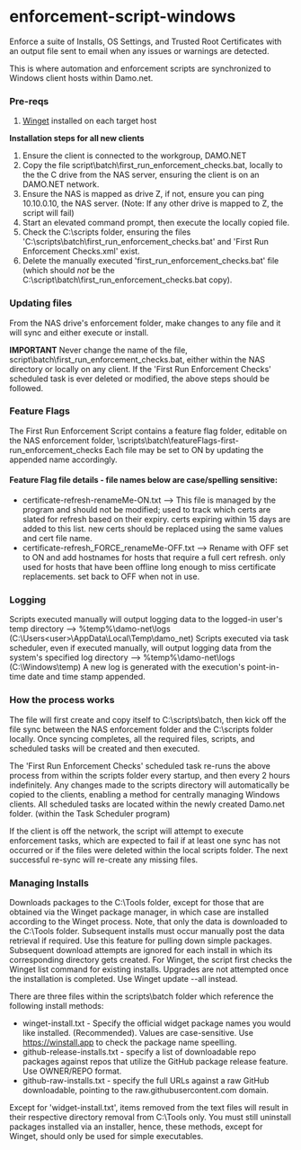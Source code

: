 # enforcement-script-windows
Enforce a suite of Installs, OS Settings, and Trusted Root Certificates with an output file sent to email when any issues or warnings are detected.

This is where automation and enforcement scripts are synchronized to Windows client hosts within Damo.net.

### Pre-reqs
1. [Winget](https://learn.microsoft.com/en-us/windows/package-manager/winget/) installed on each target host

**Installation steps for all new clients**
1. Ensure the client is connected to the workgroup, DAMO.NET
2. Copy the file script\batch\first_run_enforcement_checks.bat, locally to the the C drive from the NAS server, ensuring the client is on an DAMO.NET network.
3. Ensure the NAS is mapped as drive Z, if not, ensure you can ping 10.10.0.10, the NAS server. (Note: If any other drive is mapped to Z, the script will fail)
4. Start an elevated command prompt, then execute the locally copied file.
5. Check the C:\scripts folder, ensuring the files 'C:\scripts\batch\first_run_enforcement_checks.bat' and 'First Run Enforcement Checks.xml' exist.
6. Delete the manually executed 'first_run_enforcement_checks.bat' file (which should *not* be the C:\script\batch\first_run_enforcement_checks.bat copy).

### Updating files
From the NAS drive's enforcement folder, make changes to any file and it will sync and either execute or install.

**IMPORTANT** Never change the name of the file, script\batch\first_run_enforcement_checks.bat, either within the NAS directory or locally on any client. If the 'First Run Enforcement Checks' scheduled task is ever deleted or modified, the above steps should be followed.

### Feature Flags
The First Run Enforcement Script contains a feature flag folder, editable on the NAS enforcement folder, \scripts\batch\featureFlags-first-run_enforcement_checks
Each file may be set to ON by updating the appended name accordingly.

#### Feature Flag file details - file names below are case/spelling sensitive:
* certificate-refresh-renameMe-ON.txt --> This file is managed by the program and should not be modified; used to track which certs are slated for refresh based on their expiry. certs expiring within 15 days are added to this list. new certs should be replaced using the same values and cert file name. 
* certificate-refresh_FORCE_renameMe-OFF.txt --> Rename with OFF set to ON and add hostnames for hosts that require a full cert refresh. only used for hosts that have been offline long enough to miss certificate replacements. set back to OFF when not in use. 

### Logging
Scripts executed manually will output logging data to the logged-in user's temp directory --> %temp%\damo-net\logs (C:\Users\<user>\AppData\Local\Temp\damo_net)
Scripts executed via task scheduler, even if executed manually, will output logging data from the system's specified log directory --> %temp%\damo-net\logs (C:\Windows\temp)
A new log is generated with the execution's point-in-time date and time stamp appended.

### How the process works
The file will first create and copy itself to C:\scripts\batch, then kick off the file sync between the NAS enforcement folder and the C:\scripts folder locally.
Once syncing completes, all the required files, scripts, and scheduled tasks will be created and then executed.

The 'First Run Enforcement Checks' scheduled task re-runs the above process from within the scripts folder every startup, and then every 2 hours indefinitely.
Any changes made to the scripts directory will automatically be copied to the clients, enabling a method for centrally managing Windows clients.
All scheduled tasks are located within the newly created Damo.net folder. (within the Task Scheduler program)

If the client is off the network, the script will attempt to execute enforcement tasks, which are expected to fail if at least one sync has not occurred or if the files were deleted within the local scripts folder. The next successful re-sync will re-create any missing files.

### Managing Installs
Downloads packages to the C:\Tools folder, except for those that are obtained via the Winget package manager, in which case are installed according to the Winget process. Note, that only the data is downloaded to the C:\Tools folder. Subsequent installs must occur manually post the data retrieval if required. Use this feature for pulling down simple packages. Subsequent download attempts are ignored for each install in which its corresponding directory gets created. For Winget, the script first checks the Winget list command for existing installs. Upgrades are not attempted once the installation is completed. Use Winget update --all instead.

There are three files within the scripts\batch folder which reference the following install methods:
* winget-install.txt - Specify the official widget package names you would like installed. (Recommended). Values are case-sensitive. Use https://winstall.app to check the package name speelling.
* github-release-installs.txt - specify a list of downloadable repo packages against repos that utilize the GitHub package release feature. Use OWNER/REPO format.
* github-raw-installs.txt - specify the full URLs against a raw GitHub downloadable, pointing to the raw.githubusercontent.com domain.

Except for 'widget-install.txt', items removed from the text files will result in their respective directory removal from C:\Tools only. You must still uninstall packages installed via an installer, hence, these methods, except for Winget, should only be used for simple executables.
